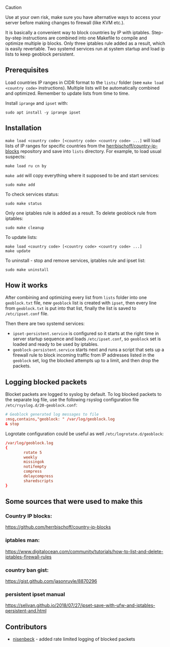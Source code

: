 > [!CAUTION]
> Use at your own risk, make sure you have alternative ways to access your server before making changes to firewall (like KVM etc.).

It is basically a convenient way to block countries by IP with iptables. Step-by-step instructions are combined into one Makefile to compile and optimize multiple ip blocks. Only three iptables rule added as a result, which is easily revertable. Two systemd services run at system startup and load ip lists to keep geoblock persistent.

## Prerequisites

Load countries IP ranges in CIDR format to the `lists/` folder (see `make load <country code>` instructions). Multiple lists will be automatically combined and optimized. Remember to update lists from time to time.

Install `iprange` and `ipset` with:

	sudo apt install -y iprange ipset

## Installation

`make load <country code> [<country code> <country code> ...]` will load lists of IP ranges for specific countries from the [herrbischoff/country-ip-blocks](https://github.com/herrbischoff/country-ip-blocks) repository and save into `lists` directory. For example, to load usual suspects:

	make load ru cn by

`make add` will copy everything where it supposed to be and start services: 

	sudo make add 

To check services status:

	sudo make status

Only one iptables rule is added as a result. To delete geoblock rule from iptables:

	sudo make cleanup

To update lists:

	make load <country code> [<country code> <country code> ...]
 	make update

To uninstall - stop and remove services, iptables rule and ipset list:

	sudo make uninstall

## How it works

After combining and optimizing every list from `lists` folder into one `geoblock.txt` file, new `geoblock` list is created with `ipset`, then every line from `geoblock.txt` is put into that list, finally the list is saved to `/etc/ipset.conf` file.

Then there are two systemd services:

- `ipset-persistent.service` is configured so it starts at the right time in server startup sequence and loads `/etc/ipset.conf`, so `geoblock` set is loaded and ready to be used by iptables.
- `geoblock-persistent.service` starts next and runs a script that sets up a firewall rule to block incoming traffic from IP addresses listed in the `geoblock` set, log the blocked attempts up to a limit, and then drop the packets.

## Logging blocked packets
Blocket packets are logged to syslog by default.
To log blocked packets to the separate log file, use the following rsyslog configuration file `/etc/rsyslog.d/20-geoblock.conf`:

```conf
# Geoblock generated log messages to file
:msg,contains,"geoblock: " /var/log/geoblock.log
& stop
```

Logrotate configuration could be useful as well 
`/etc/logrotate.d/geoblock`:

```conf
/var/log/geoblock.log
{
        rotate 5
        weekly
        missingok
        notifempty
        compress
        delaycompress
        sharedscripts
}
```

## Some sources that were used to make this

### Country IP blocks:

https://github.com/herrbischoff/country-ip-blocks

### iptables man:

https://www.digitalocean.com/community/tutorials/how-to-list-and-delete-iptables-firewall-rules

### country ban gist:

https://gist.github.com/jasonruyle/8870296

### persistent ipset manual

https://selivan.github.io/2018/07/27/ipset-save-with-ufw-and-iptables-persistent-and.html

## Contributors

- [nisenbeck](https://github.com/nisenbeck) - added rate limited logging of blocked packets
